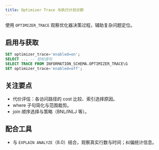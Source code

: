```yaml
---
title: Optimizer Trace 与执行计划诊断
---
```


使用 `OPTIMIZER_TRACE` 观察优化器决策过程，辅助复杂问题定位。

## 启用与获取

```sql
SET optimizer_trace='enabled=on';
SELECT ... -- 目标语句
SELECT TRACE FROM INFORMATION_SCHEMA.OPTIMIZER_TRACE\G
SET optimizer_trace='enabled=off';
```

## 关注要点

- 代价评估：各访问路径的 cost 比较、索引选择原因。
- where 子句简化与范围裁剪。
- join 顺序选择与策略（BNL/INLJ 等）。

## 配合工具

- 与 `EXPLAIN ANALYZE`（8.0）结合，观察真实行数与时间；纠偏统计信息。

